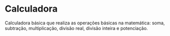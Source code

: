 # Calculadora

Calculadora básica que realiza as operações básicas na matemática: soma, subtração, multiplicação, divisão real, divisão inteira e potenciação.
